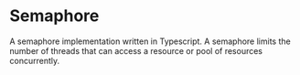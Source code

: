 # Semaphore
A semaphore implementation written in Typescript. A semaphore limits the number of threads that can access a resource or pool of resources concurrently.
